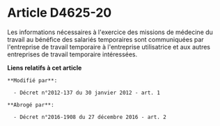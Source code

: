 # Article D4625-20

Les informations nécessaires à l'exercice des missions de médecine du travail au  bénéfice des salariés temporaires sont
communiquées par l'entreprise de travail  temporaire à l'entreprise utilisatrice et aux autres entreprises de travail
temporaire intéressées.

**Liens relatifs à cet article**

	**Modifié par**:

	  - Décret n°2012-137 du 30 janvier 2012 - art. 1

	**Abrogé par**:

	  - Décret n°2016-1908 du 27 décembre 2016 - art. 2
